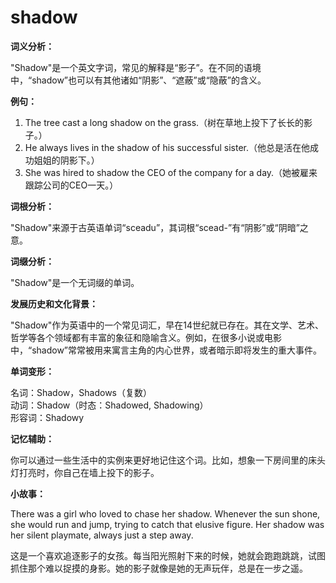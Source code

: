 # shadow

**词义分析：**

  

"Shadow"是一个英文字词，常见的解释是“影子”。在不同的语境中，“shadow”也可以有其他诸如“阴影”、“遮蔽”或“隐蔽”的含义。

  

**例句：**

  

1.  The tree cast a long shadow on the grass.（树在草地上投下了长长的影子。）
2.  He always lives in the shadow of his successful sister.（他总是活在他成功姐姐的阴影下。）
3.  She was hired to shadow the CEO of the company for a day.（她被雇来跟踪公司的CEO一天。）

  

**词根分析：**

  

"Shadow"来源于古英语单词“sceadu”，其词根“scead-”有“阴影”或“阴暗”之意。

  

**词缀分析：**

  

"Shadow"是一个无词缀的单词。

  

**发展历史和文化背景：**

  

"Shadow"作为英语中的一个常见词汇，早在14世纪就已存在。其在文学、艺术、哲学等各个领域都有丰富的象征和隐喻含义。例如，在很多小说或电影中，“shadow”常常被用来寓言主角的内心世界，或者暗示即将发生的重大事件。

  

**单词变形：**

  

名词：Shadow，Shadows（复数）  
动词：Shadow（时态：Shadowed, Shadowing）  
形容词：Shadowy

  

**记忆辅助：**

  

你可以通过一些生活中的实例来更好地记住这个词。比如，想象一下房间里的床头灯打亮时，你自己在墙上投下的影子。

  

**小故事：**

  

There was a girl who loved to chase her shadow. Whenever the sun shone, she would run and jump, trying to catch that elusive figure. Her shadow was her silent playmate, always just a step away.

  

这是一个喜欢追逐影子的女孩。每当阳光照射下来的时候，她就会跑跑跳跳，试图抓住那个难以捉摸的身影。她的影子就像是她的无声玩伴，总是在一步之遥。
